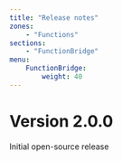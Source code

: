 ```yaml
---
title: "Release notes"
zones:
    - "Functions"
sections:
    - "FunctionBridge"
menu:
    FunctionBridge:
        weight: 40
---
```


# Version 2.0.0

Initial open-source release